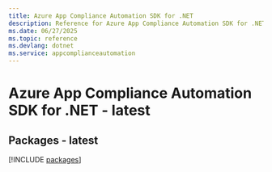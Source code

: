 ```yaml
---
title: Azure App Compliance Automation SDK for .NET
description: Reference for Azure App Compliance Automation SDK for .NET
ms.date: 06/27/2025
ms.topic: reference
ms.devlang: dotnet
ms.service: appcomplianceautomation
---
```

# Azure App Compliance Automation SDK for .NET - latest
## Packages - latest
[!INCLUDE [packages](app-compliance-automation-index.md)]